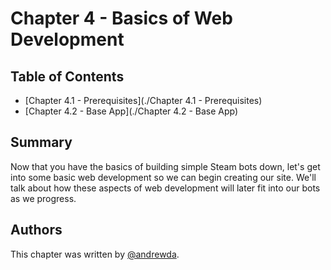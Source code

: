 # Chapter 4 - Basics of Web Development

## Table of Contents

- [Chapter 4.1 - Prerequisites](./Chapter 4.1 - Prerequisites)
- [Chapter 4.2 - Base App](./Chapter 4.2 - Base App)

## Summary

Now that you have the basics of building simple Steam bots down, let's get into
some basic web development so we can begin creating our site. We'll talk about
how these aspects of web development will later fit into our bots as we
progress.

## Authors

This chapter was written by [@andrewda](https://github.com/andrewda).

